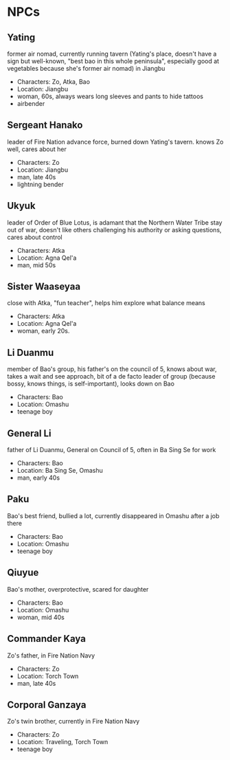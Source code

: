 # NPCs

## Yating 

former air nomad, currently running tavern (Yating's place, doesn't have a sign but well-known, "best bao in this whole peninsula", especially good at vegetables because she's former air nomad) in Jiangbu

- Characters: Zo, Atka, Bao
- Location: Jiangbu
- woman, 60s, always wears long sleeves and pants to hide tattoos
- airbender

## Sergeant Hanako 

leader of Fire Nation advance force, burned down Yating's tavern. knows Zo well, cares about her

- Characters: Zo
- Location: Jiangbu
- man, late 40s
- lightning bender

## Ukyuk 

leader of Order of Blue Lotus, is adamant that the Northern Water Tribe stay out of war, doesn't like others challenging his authority or asking questions, cares about control

- Characters: Atka
- Location: Agna Qel'a
- man, mid 50s

## Sister Waaseyaa 

close with Atka, "fun teacher", helps him explore what balance means

- Characters: Atka
- Location: Agna Qel'a
- woman, early 20s. 

## Li Duanmu 

member of Bao's group, his father's on the council of 5, knows about war, takes a wait and see approach, bit of a de facto leader of group (because bossy, knows things, is self-important), looks down on Bao

- Characters: Bao
- Location: Omashu
- teenage boy

## General Li 

father of Li Duanmu, General on Council of 5, often in Ba Sing Se for work

- Characters: Bao
- Location: Ba Sing Se, Omashu
- man, early 40s

## Paku 

Bao's best friend, bullied a lot, currently disappeared in Omashu after a job there

- Characters: Bao
- Location: Omashu
- teenage boy

## Qiuyue 

Bao's mother, overprotective, scared for daughter

- Characters: Bao
- Location: Omashu
- woman, mid 40s

## Commander Kaya 

Zo's father, in Fire Nation Navy

- Characters: Zo
- Location: Torch Town
- man, late 40s

## Corporal Ganzaya 

Zo's twin brother, currently in Fire Nation Navy

- Characters: Zo
- Location: Traveling, Torch Town
- teenage boy
